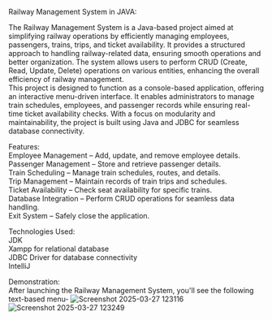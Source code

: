 Railway Management System in JAVA:

The Railway Management System is a Java-based project aimed at simplifying railway operations by efficiently managing employees, passengers, trains, trips, and ticket availability. It provides a structured approach to handling railway-related data, ensuring smooth operations and better organization. The system allows users to perform CRUD (Create, Read, Update, Delete) operations on various entities, enhancing the overall efficiency of railway management.
<br>
This project is designed to function as a console-based application, offering an interactive menu-driven interface. It enables administrators to manage train schedules, employees, and passenger records while ensuring real-time ticket availability checks. With a focus on modularity and maintainability, the project is built using Java and JDBC for seamless database connectivity.


Features:
<br>
Employee Management – Add, update, and remove employee details.
<br>
Passenger Management – Store and retrieve passenger details.
<br>
Train Scheduling – Manage train schedules, routes, and details.
<br>
Trip Management – Maintain records of train trips and schedules.
<br>
Ticket Availability – Check seat availability for specific trains.
<br>
Database Integration – Perform CRUD operations for seamless data handling.
<br>
Exit System – Safely close the application.
<br>


Technologies Used:
<br>
JDK
<br>
Xampp for relational database
<br>
JDBC Driver for database connectivity
<br>
IntelliJ
<br>

Demonstration:
<br>
After launching the Railway Management System, you'll see the following text-based menu- 
![Screenshot 2025-03-27 123116](https://github.com/user-attachments/assets/61b2a3ce-e014-4db5-81ee-385714456586)
![Screenshot 2025-03-27 123249](https://github.com/user-attachments/assets/0d6864f4-07fe-4acc-8aa6-dd43c2c5cdfe)






